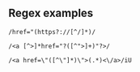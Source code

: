 ##  Regex examples


```
/href="(https?://[^/]*)/
```

```
/<a [^>]*href="?([^">]+)"?>/
```

```
/<a href=\"([^\"]*)\">(.*)<\/a>/iU
```

